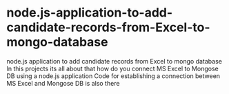 # node.js-application-to-add-candidate-records-from-Excel-to-mongo-database
node.js application to add candidate records from Excel to mongo database
In this projects its all about that how do you connect MS Excel to Mongose DB using a node.js application
Code for establishing a connection between MS Excel and Mongose DB is also there
